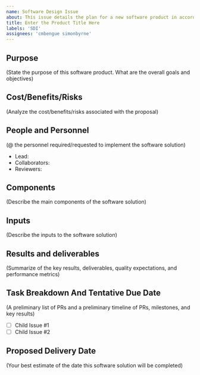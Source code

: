 ```yaml
---
name: Software Design Issue
about: This issue details the plan for a new software product in accordance with CliMA's Software Design Review Policy.
title: Enter the Product Title Here
labels: 'SDI'
assignees: 'cmbengue simonbyrne'
---
```


## Purpose
(State the purpose of this software product. What are the overall goals and objectives)

## Cost/Benefits/Risks
(Analyze the cost/benefits/risks associated with the proposal)

## People and Personnel
(@ the personnel required/requested to implement the software solution)
- Lead:
- Collaborators:
- Reviewers:

## Components
(Describe the main components of the software solution)

## Inputs
(Describe the inputs to the software solution)

## Results and deliverables
(Summarize of the key results, deliverables, quality expectations, and performance metrics)

## Task Breakdown And Tentative Due Date
(A preliminary list of PRs and a preliminary timeline of PRs, milestones, and key results)
- [ ] Child Issue #1
- [ ] Child Issue #2

## Proposed Delivery Date
(Your best estimate of the date this software solution will be completed)
